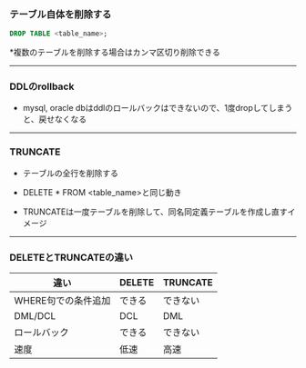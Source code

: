 ### テーブル自体を削除する

```sql
DROP TABLE <table_name>;
```
*複数のテーブルを削除する場合はカンマ区切り削除できる

---

### DDLのrollback

- mysql, oracle dbはddlのロールバックはできないので、1度dropしてしまうと、戻せなくなる

---

### TRUNCATE

- テーブルの全行を削除する

- DELETE * FROM <table_name>と同じ動き  

- TRUNCATEは一度テーブルを削除して、同名同定義テーブルを作成し直すイメージ

---

### DELETEとTRUNCATEの違い

|       違い       |DELETE|TRUNCATE|
|-----------------|------|--------|
|WHERE句での条件追加| できる | できない |
|     DML/DCL     |  DCL  |   DML   |
|   ロールバック   | できる |  できない  |
|      速度      |  低速  |    高速    |